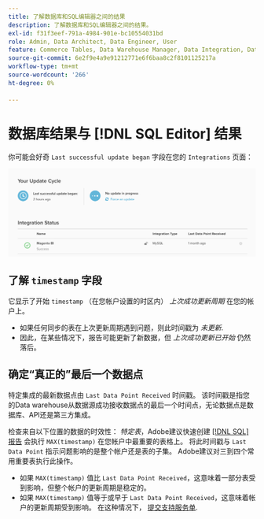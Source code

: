 ```yaml
---
title: 了解数据库和SQL编辑器之间的结果
description: 了解数据库和SQL编辑器之间的结果。
exl-id: f31f3eef-791a-4984-901e-bc10554031bd
role: Admin, Data Architect, Data Engineer, User
feature: Commerce Tables, Data Warehouse Manager, Data Integration, Data Import/Export
source-git-commit: 6e2f9e4a9e91212771e6f6baa8c2f8101125217a
workflow-type: tm+mt
source-wordcount: '266'
ht-degree: 0%

---
```


# 数据库结果与 [!DNL SQL Editor] 结果

你可能会好奇 `Last successful update began` 字段在您的 `Integrations` 页面：

![Last_successful_update.png](../../../assets/Last_successful_update.png)

## 了解 `timestamp` 字段

它显示了开始 `timestamp` （在您帐户设置的时区内） _上次成功更新周期_ 在您的帐户上。

- 如果任何同步的表在上次更新周期遇到问题，则此时间戳为 *未更新*.
- 因此，在某些情况下，报告可能更新了新数据，但 *上次成功更新已开始* 仍然落后。

## 确定“真正的”最后一个数据点

特定集成的最新数据点由 `Last Data Point Received` 时间戳。 该时间戳是指您的Data warehouse从数据源成功接收数据点的最后一个时间点，无论数据点是数据库、API还是第三方集成。

检查来自以下位置的数据的时效性： *特定表*，Adobe建议快速创建 [[!DNL SQL] 报告](../../dev-reports/sql-rpt-bldr.md) 会执行 `MAX(timestamp)` 在您帐户中最重要的表格上。 将此时间戳与 `Last Data Point` 指示问题影响的是整个帐户还是表的子集。 Adobe建议对三到四个常用重要表执行此操作。

- 如果 `MAX(timestamp)` 值比 `Last Data Point Received`，这意味着一部分表受到影响，但整个帐户的更新周期是稳定的。
- 如果 `MAX(timestamp)` 值等于或早于 `Last Data Point Received`，这意味着帐户的更新周期受到影响。 在这种情况下， [提交支持服务单](https://experienceleague.adobe.com/docs/commerce-knowledge-base/kb/troubleshooting/miscellaneous/mbi-service-policies.html).

